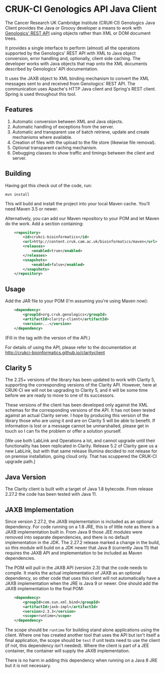 # CRUK-CI Genologics API Java Client

The Cancer Research UK Cambridge Institute (CRUK-CI) Genologics Java Client
provides the Java or Groovy developer a means to work with
[Genologics' REST API](https://www.genologics.com/developer/) using objects
rather than XML or DOM document trees.

It provides a single interface to perform (almost) all the operations
supported by the Genologics' REST API with XML to Java object conversion,
error handling and, optionally, client side caching. The developer works
with Java objects that map onto the XML documents described by Genologics'
API documentation.

It uses the JAXB object to XML binding mechanism to convert the XML
messages sent to and received from Genologics' REST API. The communication
uses Apache's HTTP Java client and Spring's REST client. Spring is used
throughout this tool.

## Features

1. Automatic conversion between XML and Java objects.
2. Automatic handling of exceptions from the server.
3. Automatic and transparent use of batch retrieve, update and create
mechanisms where available.
4. Creation of files with the upload to the file store (likewise file
removal).
5. Optional transparent caching mechanism.
6. Debugging classes to show traffic and timings between the client
and server.


## Building

Having got this check out of the code, run:

    mvn install

This will build and install the project into your local Maven cache.
You'll need Maven 3.5 or newer.

Alternatively, you can add our Maven repository to your POM and let
Maven do the work. Add a <repositories> section containing:

```XML
    <repository>
        <id>crukci-bioinformatics</id>
        <url>http://content.cruk.cam.ac.uk/bioinformatics/maven</url>
        <releases>
            <enabled>true</enabled>
        </releases>
        <snapshots>
            <enabled>false</enabled>
        </snapshots>
    </repository>
```

## Usage

Add the JAR file to your POM (I'm assuming you're using Maven now):

```XML
    <dependency>
        <groupId>org.cruk.genologics</groupId>
        <artifactId>clarity-client</artifactId>
        <version>...</version>
    </dependency>
```

(Fill in the <version> tag with the version of the API.)

For details of using the API, please refer to the documentation at
<http://crukci-bioinformatics.github.io/clarityclient>

## Clarity 5

The 2.25+ versions of the library has been updated to work with Clarity 5,
supporting the corresponding versions of the Clarity API. However, here at CRUK-CI
we will not be upgrading to Clarity 5, and it will be some time before we are ready
to move to one of its successors.

These versions of the client has been developed only against the XML schemas
for the corresponding versions of the API. It has not been tested against an actual
Clarity server. I hope by producing this version of the library those who are using
it and are on Clarity 5 will be able to benefit. If information is lost or a
message cannot be unmarshalled, please get in touch so I can fix the problem
or offer a solution yourself.

[We use both LabLink and Operations a lot, and cannot upgrade until their
functionality has been replicated in Clarity. Release 5.2 of Clarity gave us a
new LabLink, but with that same release Illumina decided to not release for on
premise installation, going cloud only. That has scuppered the CRUK-CI upgrade path.]

## Java Version

The Clarity client is built with a target of Java 1.8 bytecode.
From release 2.27.2 the code has been tested with Java 11.

## JAXB Implementation

Since version 2.27.2, the JAXB implementation is included as an optional
dependency. For code running on a 1.8 JRE, this is of little
note as there is a JAXB implementation built in. From Java 9 those
JEE modules were removed into separate dependencies, and there is no
default implementation in the JDK. The 2.27.2 release marked a change in
the build, so this module will build on a JDK newer that Java 8 (currently
Java 11) that requires the JAXB API and implementation to be included as
Maven dependencies.

The POM will pull in the JAXB API (version 2.3) that the code needs to
compile. It marks the actual implementation of JAXB as an optional
dependency, so other code that uses this client will not automatically
have a JAXB implementation when the JRE is Java 9 or newer. One should
add the JAXB implementation to the final POM:

```XML
    <dependency>
        <groupId>com.sun.xml.bind</groupId>
        <artifactId>jaxb-impl</artifactId>
        <version>2.3.3</version>
        <scope>runtime</scope>
    </dependency>
```

The scope should be `runtime` for building stand alone applications
using the client. Where one has created another tool that uses the API
but isn't itself a final application, the scope should be `test` if
unit tests need to use the client (if not, this dependency isn't needed).
Where the client is part of a JEE container, the container will supply
the JAXB implementation.

There is no harm in adding this dependency when running on a Java 8 JRE
but it is not necessary.
